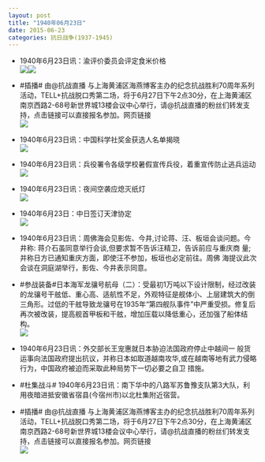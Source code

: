 ```yaml
---
layout: post
title: "1940年06月23日"
date: 2015-06-23
categories: 抗日战争(1937-1945)
---
```


<meta name="referrer" content="no-referrer" />

- 1940年6月23日讯：渝评价委员会评定食米价格 <br/><img src="https://ww1.sinaimg.cn/large/aca367d8jw1etedp8xeykj207p06xt95.jpg" /><img src="https://ww4.sinaimg.cn/large/aca367d8jw1etedp90ndwj20e606nt9k.jpg" />

- #插播#    由@抗战直播 与上海黄浦区海燕博客主办的纪念抗战胜利70周年系列活动，TELL+抗战脱口秀第二场，将于6月27日下午2点30分，在上海黄浦区南京西路2-68号新世界城13楼会议中心举行，请@抗战直播的粉丝们转发支持，点击链接可以直接报名参加。网页链接 <br/><img src="https://ww3.sinaimg.cn/large/aca367d8jw1etecjzktcrj20pa0khwh3.jpg" />

- 1940年6月23日讯：中国科学社奖金获选人名单揭晓 <br/><img src="https://ww4.sinaimg.cn/large/aca367d8jw1etebz0qxj8j20ec0e30um.jpg" />

- 1940年6月23日讯：兵役署令各级学校暑假宣传兵役，着重宣传防止逃兵运动 <br/><img src="https://ww4.sinaimg.cn/large/aca367d8jw1etea8l27qlj20dy0ekq4o.jpg" />

- 1940年6月23日讯：夜间空袭应熄灭纸灯 <br/><img src="https://ww1.sinaimg.cn/large/aca367d8jw1ete51kehgsj20a00720tc.jpg" />

- 1940年6月23日：中日签订天津协定 <br/><img src="https://ww2.sinaimg.cn/large/aca367d8jw1etdwdayt01j211x0haq8z.jpg" />

- 1940年6月23日讯：周佛海会见影佐、今井,讨论蒋、汪、板垣会谈问题。今井称: 蒋介石虽同意举行会谈,但要求暂不告诉汪精卫，告诉前应与重庆商 量;并称日方已通知重庆方面，即使汪不参加，板垣也必定前往。周佛 海提议此次会谈在洞庭湖举行，影佐、今井表示同意。 

- #参战装备#日本海军龙骧号航母（二）：受最初1万吨以下设计限制，经过改装的龙骧号干舷低、重心高、适航性不足，外观特征是舰体小、上层建筑大的倒三角形。过低的干舷导致龙骧号在1935年“第四舰队事件”中严重受损。修复后再次被改装，提高舰首甲板和干舷，增加压载以降低重心，还加强了船体结构。 <br/><img src="https://ww2.sinaimg.cn/large/aca367d8jw1etdslyc3vsj20c20xjdlf.jpg" />

- 1940年6月23日讯：外交部长王宠惠就日本胁迫法国政府停止中越间一 般货运事向法国政府提出抗议，并称日本如取道越南攻华,或在越南等地有武力侵略行为，中国政府被迫而采取此种局势下一切必要之自卫 措施。 

- #杜集战斗# 1940年6月23日讯：南下华中的八路军苏鲁豫支队第3大队，利用夜暗进抵安徽省宿县(今宿州市)以北杜集附近宿营。 

- #插播#   由@抗战直播 与上海黄浦区海燕博客主办的纪念抗战胜利70周年系列活动，TELL+抗战脱口秀第二场，将于6月27日下午2点30分，在上海黄浦区南京西路2-68号新世界城13楼会议中心举行，请@抗战直播的粉丝们转发支持，点击链接可以直接报名参加。网页链接 <br/><img src="https://ww4.sinaimg.cn/large/aca367d8jw1etdo9izamnj20pa0jxn1z.jpg" />

